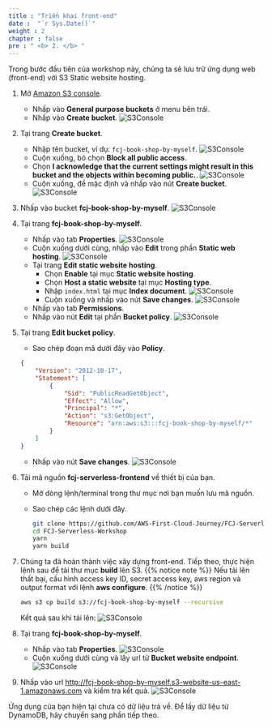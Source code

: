 ```yaml
---
title : "Triển khai front-end"
date :  "`r Sys.Date()`" 
weight : 2 
chapter : false
pre : " <b> 2. </b> "
---
```

Trong bước đầu tiên của workshop này, chúng ta sẽ lưu trữ ứng dụng web (front-end) với S3 Static website hosting.

1. Mở [Amazon S3 console](https://s3.console.aws.amazon.com/s3/get-started?region=us-east-1).
    - Nhấp vào **General purpose buckets** ở menu bên trái.
    - Nhấp vào **Create bucket**.
![S3Console](/images/temp/1/1.png?width=90pc)

2. Tại trang **Create bucket**.
    - Nhập tên bucket, ví dụ: `fcj-book-shop-by-myself`.
      ![S3Console](/images/temp/1/2.png?width=90pc)
    - Cuộn xuống, bỏ chọn **Block all public access**.
    - Chọn **I acknowledge that the current settings might result in this bucket and the objects within becoming public.**.
      ![S3Console](/images/temp/1/3.png?width=90pc)
    - Cuộn xuống, để mặc định và nhấp vào nút **Create bucket**.
      ![S3Console](/images/temp/1/4.png?width=90pc)

3. Nhấp vào bucket **fcj-book-shop-by-myself**.
    ![S3Console](/images/temp/1/5.png?width=90pc)

4. Tại trang **fcj-book-shop-by-myself**.
    - Nhấp vào tab **Properties**.
      ![S3Console](/images/temp/1/6.png?width=90pc)
    - Cuộn xuống dưới cùng, nhấp vào **Edit** trong phần **Static web hosting**.
      ![S3Console](/images/temp/1/7.png?width=90pc)
    - Tại trang **Edit static website hosting**.
      - Chọn **Enable** tại mục **Static website hosting**.
      - Chọn **Host a static website** tại mục **Hosting type**.
      - Nhập `index.html` tại mục **Index document**.
        ![S3Console](/images/temp/1/8.png?width=90pc)
      - Cuộn xuống và nhấp vào nút **Save changes**.
        ![S3Console](/images/temp/1/9.png?width=90pc)
    - Nhấp vào tab **Permissions**.
    - Nhấp vào nút **Edit** tại phần **Bucket policy**.
      ![S3Console](/images/temp/1/10.png?width=90pc)

5. Tại trang **Edit bucket policy**.
    - Sao chép đoạn mã dưới đây vào **Policy**.

    ```json
    {
        "Version": "2012-10-17",
        "Statement": [
            {
                "Sid": "PublicReadGetObject",
                "Effect": "Allow",
                "Principal": "*",
                "Action": "s3:GetObject",
                "Resource": "arn:aws:s3:::fcj-book-shop-by-myself/*"
            }
        ]
    }
    ```

    - Nhấp vào nút **Save changes**.
      ![S3Console](/images/temp/1/11.png?width=90pc)

6. Tải mã nguồn **fcj-serverless-frontend** về thiết bị của bạn.
    - Mở dòng lệnh/terminal trong thư mục nơi bạn muốn lưu mã nguồn.
    - Sao chép các lệnh dưới đây.

        ```bash
        git clone https://github.com/AWS-First-Cloud-Journey/FCJ-Serverless-Workshop.git
        cd FCJ-Serverless-Workshop
        yarn
        yarn build
        ```

7. Chúng ta đã hoàn thành việc xây dựng front-end. Tiếp theo, thực hiện lệnh sau để tải thư mục **build** lên S3.
  {{% notice note %}}
  Nếu tải lên thất bại, cấu hình access key ID, secret access key, aws region và output format với lệnh **aws configure**.
  {{% /notice %}}

    ```bash
    aws s3 cp build s3://fcj-book-shop-by-myself --recursive
    ```

    Kết quả sau khi tải lên:
    ![S3Console](/images/temp/1/12.png?width=90pc)

8. Tại trang **fcj-book-shop-by-myself**.
    - Nhấp vào tab **Properties**.
      ![S3Console](/images/temp/1/6.png?width=90pc)
    - Cuộn xuống dưới cùng và lấy url từ **Bucket website endpoint**.
      ![S3Console](/images/temp/1/13.png?width=90pc)

9. Nhấp vào url <http://fcj-book-shop-by-myself.s3-website-us-east-1.amazonaws.com> và kiểm tra kết quả.
    ![S3Console](/images/temp/1/14.png?width=90pc)

Ứng dụng của bạn hiện tại chưa có dữ liệu trả về. Để lấy dữ liệu từ DynamoDB, hãy chuyển sang phần tiếp theo.
